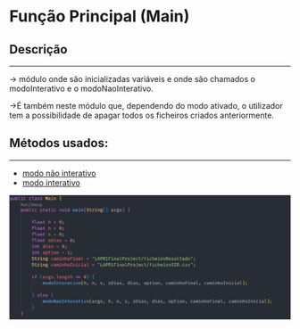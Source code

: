 # Função Principal (Main)

## Descrição ##
-------------------------
-> módulo onde são inicializadas variáveis e onde são chamados o modoInterativo e o modoNaoInterativo.
 
->É também neste módulo que, dependendo do modo ativado, o utilizador tem a possibilidade de apagar todos os ficheiros criados anteriormente.

## Métodos usados: ##
-------------------------

* [modo não interativo](modoNaoInterativo.md)
* [modo interativo](modoInterativo.md)

![main](Imagens/main.png)